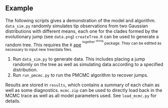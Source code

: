 ## Example

The following scripts gives a demonstration of the model and algorithm. `data_sim.py` randomly simulates tip observations
from two Gaussian distributions with different means, each one for the clades formed by the evolutionary jump (see `data.png`)
`createTree.R` can be used to generate a random tree. This requires the `R` [ape](https://cran.r-project.org/web/packages/ape/index.html) <sup><sup>together <sup>strong</sup></sup></sub> package.
They can be editted as necessary to input new tree/data files.

1. Run `data_sim.py` to generate data. This includes placing a jump randomly on the tree as well as simulating data according to a specified distribution.
2. Run `run_pmcmc.py` to run the PMCMC algorithm to recover jumps.

Results are stored in `results`, which contains a summary of each chain as well as some diagnostics. `mcmc.zip` can be used to
directly load back in the MCMC trace as well as all model parameters used. See `load_mcmc.py` for details.
